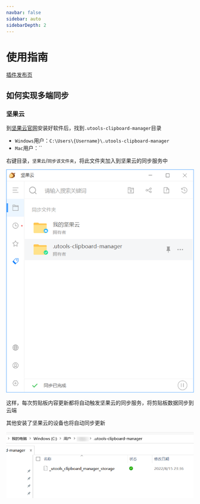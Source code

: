 ```yaml
---
navbar: false
sidebar: auto
sidebarDepth: 2
---
```


# 使用指南

[插件发布页](https://yuanliao.info/d/5722/29)

## 如何实现多端同步

### 坚果云

到[坚果云官网](https://www.jianguoyun.com/#/)安装好软件后，找到`.utools-clipboard-manager`目录

- `Windows`用户：`C:\Users\{Username}\.utools-clipboard-manager`
- `Mac`用户：``

右键目录，`坚果云`/`同步该文件夹`，将此文件夹加入到坚果云的同步服务中

![](./../assets/img0.png)

这样，每次剪贴板内容更新都将自动触发坚果云的同步服务，将剪贴板数据同步到云端

其他安装了坚果云的设备也将自动同步更新

![](../assets/img1.png)